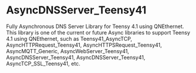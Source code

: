 # AsyncDNSServer_Teensy41
Fully Asynchronous DNS Server Library for Teensy 4.1 using QNEthernet. This library is one of the current or future Async libraries to support Teensy 4.1 using QNEthernet, such as Teensy41_AsyncTCP, AsyncHTTPRequest_Teensy41, AsyncHTTPSRequest_Teensy41, AsyncMQTT_Generic, AsyncWebServer_Teensy41, AsyncDNSServer_Teensy41, AsyncDNSServer_Teensy41, AsyncTCP_SSL_Teensy41, etc.
